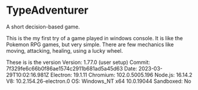 # TypeAdventurer
A short decision-based game.

This is the my first try of a game played in windows console. It is like the Pokemon RPG games, but very simple. There are few mechanics like moving, attacking, healing, using a lucky wheel. 

These is is the version 
Version: 1.77.0 (user setup)
Commit: 7f329fe6c66b0f86ae1574c2911b681ad5a45d63
Date: 2023-03-29T10:02:16.981Z
Electron: 19.1.11
Chromium: 102.0.5005.196
Node.js: 16.14.2
V8: 10.2.154.26-electron.0
OS: Windows_NT x64 10.0.19044
Sandboxed: No
